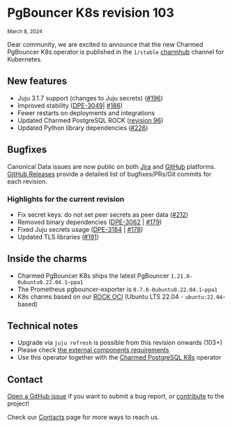 # PgBouncer K8s revision 103
<sub>March 8, 2024</sub>

Dear community, we are excited to announce that the new Charmed PgBouncer K8s operator is published in the `1/stable` [charmhub](https://charmhub.io/pgbouncer-k8s?channel=1/stable) channel for Kubernetes.

## New features

* Juju 3.1.7 support (changes to Juju secrets) ([#196](https://github.com/canonical/pgbouncer-k8s-operator/pull/196))
* Improved stability ([DPE-3049](https://warthogs.atlassian.net/browse/DPE-3049)| [#186](https://github.com/canonical/pgbouncer-k8s-operator/pull/186))
* Fewer restarts on deployments and integrations
* Updated Charmed PostgreSQL ROCK ([revision 96](https://github.com/canonical/pgbouncer-k8s-operator/pull/210))
* Updated Python library dependencies ([#226](https://github.com/canonical/pgbouncer-k8s-operator/pull/226))

## Bugfixes

Canonical Data issues are now public on both [Jira](https://warthogs.atlassian.net/jira/software/c/projects/DPE/issues/) and [GitHub](https://github.com/canonical/pgbouncer-k8s-operator/issues) platforms. [GitHub Releases](https://github.com/canonical/pgbouncer-k8s-operator/releases) provide a detailed list of bugfixes/PRs/Git commits for each revision.

### Highlights for the current revision

* Fix secret keys: do not set peer secrets as peer data ([#212](https://github.com/canonical/pgbouncer-k8s-operator/pull/212))
* Removed binary dependencies ([DPE-3062](https://warthogs.atlassian.net/browse/DPE-3062) | [#179](https://github.com/canonical/pgbouncer-k8s-operator/pull/179))
* Fixed Juju secrets usage ([DPE-3184](https://warthogs.atlassian.net/browse/DPE-3184) | [#178](https://github.com/canonical/pgbouncer-k8s-operator/pull/178))
* Updated TLS libraries ([#191](https://github.com/canonical/pgbouncer-k8s-operator/pull/191))

## Inside the charms

* Charmed PgBouncer K8s ships the latest PgBouncer `1.21.0-0ubuntu0.22.04.1~ppa1`
* The Prometheus pgbouncer-exporter is `0.7.0-0ubuntu0.22.04.1~ppa1`
* K8s charms based on our [ROCK OCI](https://github.com/orgs/canonical/packages?tab=packages&q=charmed) (Ubuntu LTS 22.04 - `ubuntu:22.04`-based)

## Technical notes

* Upgrade via `juju refresh` is possible from this revision onwards (103+)
* Please check [the external components requirements](/t/12263)
* Use this operator together with the [Charmed PostgreSQL K8s](https://charmhub.io/postgresql-k8s) operator

## Contact

[Open a GitHub issue](https://github.com/canonical/pgbouncer-k8s-operator/issues) if you want to submit a bug report, or [contribute](https://github.com/canonical/pgbouncer-k8s-operator/blob/main/CONTRIBUTING.md) to the project!

Check our [Contacts](/t/12264) page for more ways to reach us.
